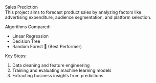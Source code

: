 Sales Prediction  
This project aims to forecast product sales by analyzing factors like advertising expenditure, audience segmentation, and platform selection.  

Algorithms Compared:  
- Linear Regression  
- Decision Tree  
- Random Forest 🌟 (Best Performer)  

Key Steps:  
1. Data cleaning and feature engineering  
2. Training and evaluating machine learning models  
3. Extracting business insights from predictions  

